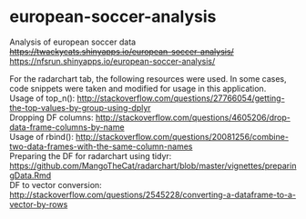 # european-soccer-analysis
Analysis of european soccer data  
~~https://twackycats.shinyapps.io/european-soccer-analysis/~~  
https://nfsrun.shinyapps.io/european-soccer-analysis/

For the radarchart tab, the following resources were used. In some cases, code snippets were taken and modified for usage in this application.  
Usage of top_n(): http://stackoverflow.com/questions/27766054/getting-the-top-values-by-group-using-dplyr  
Dropping DF columns: http://stackoverflow.com/questions/4605206/drop-data-frame-columns-by-name  
Usage of rbind(): http://stackoverflow.com/questions/20081256/combine-two-data-frames-with-the-same-column-names  
Preparing the DF for radarchart using tidyr: https://github.com/MangoTheCat/radarchart/blob/master/vignettes/preparingData.Rmd  
DF to vector conversion: http://stackoverflow.com/questions/2545228/converting-a-dataframe-to-a-vector-by-rows  